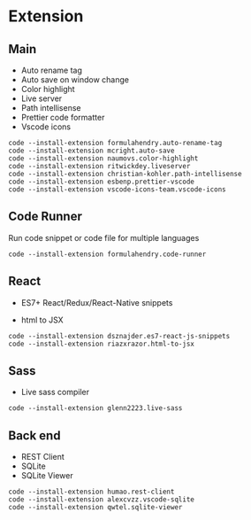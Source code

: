 # Extension

## Main

- Auto rename tag
- Auto save on window change
- Color highlight
- Live server
- Path intellisense
- Prettier code formatter
- Vscode icons

```
code --install-extension formulahendry.auto-rename-tag
code --install-extension mcright.auto-save
code --install-extension naumovs.color-highlight
code --install-extension ritwickdey.liveserver
code --install-extension christian-kohler.path-intellisense
code --install-extension esbenp.prettier-vscode
code --install-extension vscode-icons-team.vscode-icons
```

## Code Runner

Run code snippet or code file for multiple languages

```
code --install-extension formulahendry.code-runner
```

## React

- ES7+ React/Redux/React-Native snippets

- html to JSX

```
code --install-extension dsznajder.es7-react-js-snippets
code --install-extension riazxrazor.html-to-jsx
```

## Sass

- Live sass compiler

```
code --install-extension glenn2223.live-sass
```

## Back end

- REST Client
- SQLite
- SQLite Viewer

```
code --install-extension humao.rest-client
code --install-extension alexcvzz.vscode-sqlite
code --install-extension qwtel.sqlite-viewer
```
